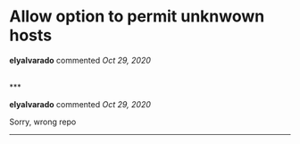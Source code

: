 # Allow option to permit unknwown hosts

**elyalvarado** commented *Oct 29, 2020*


<br />
***


**elyalvarado** commented *Oct 29, 2020*

Sorry, wrong repo
***

